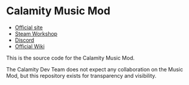 # Calamity Music Mod
- [Official site](https://calamitymod.com/)
- [Steam Workshop](https://calamitymod.com/downloadmusic/)
- [Discord](https://discord.gg/calamity)
- [Official Wiki](https://calamitymod.wiki.gg/)

This is the source code for the Calamity Music Mod.

The Calamity Dev Team does not expect any collaboration on the Music Mod, but this repository exists for transparency and visibility.
